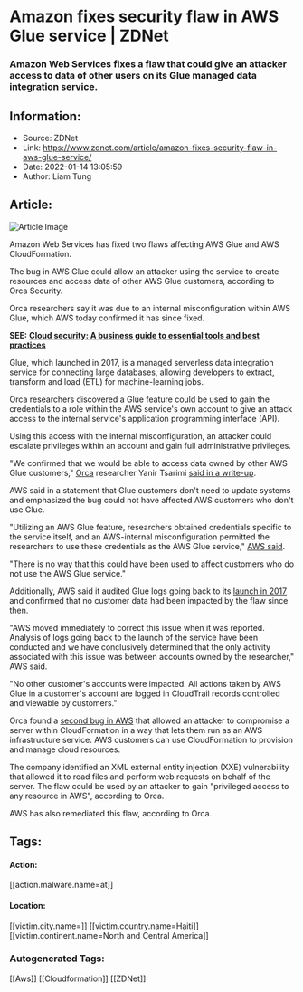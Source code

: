 # Amazon fixes security flaw in AWS Glue service | ZDNet
### Amazon Web Services fixes a flaw that could give an attacker access to data of other users on its Glue managed data integration service.

## Information:
+ Source: ZDNet
+ Link: https://www.zdnet.com/article/amazon-fixes-security-flaw-in-aws-glue-service/
+ Date: 2022-01-14 13:05:59
+ Author: Liam Tung


## Article:
![Article Image](https://www.zdnet.com/a/img/resize/72743d96108379930f5e27ed9cd0d8a5702b3ac5/2021/03/17/c4a08ce7-4e67-4858-b0ad-d54184e5c61f/istock-682295824.jpg?width=770&height=578&fit=crop&auto=webp)

Amazon Web Services has fixed two flaws affecting AWS Glue and AWS CloudFormation. 

The bug in AWS Glue could allow an attacker using the service to create resources and access data of other AWS Glue customers, according to Orca Security. 


Orca researchers say it was due to an internal misconfiguration within AWS Glue, which AWS today confirmed it has since fixed.

**SEE:** [**Cloud security: A business guide to essential tools and best practices**](https://www.zdnet.com/article/cloud-security-in-2021-a-business-guide-to-essential-tools-and-best-practices/)

Glue, which launched in 2017, is a managed serverless data integration service for connecting large databases, allowing developers to extract, transform and load (ETL) for machine-learning jobs. 

Orca researchers discovered a Glue feature could be used to gain the credentials to a role within the AWS service's own account to give an attack access to the internal service's application programming interface (API). 

Using this access with the internal misconfiguration, an attacker could escalate privileges within an account and gain full administrative privileges. 






"We confirmed that we would be able to access data owned by other AWS Glue customers," [Orca](https://orca.security/resources/blog/aws-glue-vulnerability/) researcher Yanir Tsarimi [said in a write-up](https://orca.security/resources/blog/aws-glue-vulnerability/).

AWS said in a statement that Glue customers don't need to update systems and emphasized the bug could not have affected AWS customers who don't use Glue. 

"Utilizing an AWS Glue feature, researchers obtained credentials specific to the service itself, and an AWS-internal misconfiguration permitted the researchers to use these credentials as the AWS Glue service," [AWS said](https://aws.amazon.com/security/security-bulletins/AWS-2022-002/). 

"There is no way that this could have been used to affect customers who do not use the AWS Glue service." 

Additionally, AWS said it audited Glue logs going back to its [launch in 2017](https://aws.amazon.com/blogs/aws/launch-aws-glue-now-generally-available/) and confirmed that no customer data had been impacted by the flaw since then. 

"AWS moved immediately to correct this issue when it was reported. Analysis of logs going back to the launch of the service have been conducted and we have conclusively determined that the only activity associated with this issue was between accounts owned by the researcher," AWS said. 

"No other customer's accounts were impacted. All actions taken by AWS Glue in a customer's account are logged in CloudTrail records controlled and viewable by customers."

Orca found a [second bug in AWS](https://orca.security/resources/blog/aws-cloudformation-vulnerability/) that allowed an attacker to compromise a server within CloudFormation in a way that lets them run as an AWS infrastructure service. AWS customers can use CloudFormation to provision and manage cloud resources.  

The company identified an XML external entity injection (XXE) vulnerability that allowed it to read files and perform web requests on behalf of the server. The flaw could be used by an attacker to gain "privileged access to any resource in AWS", according to Orca. 

AWS has also remediated this flaw, according to Orca.  





## Tags:

#### Action:
[[action.malware.name=at]]

#### Location:
[[victim.city.name=]] [[victim.country.name=Haiti]] [[victim.continent.name=North and Central America]]

### Autogenerated Tags:
[[Aws]] [[Cloudformation]] [[ZDNet]]

